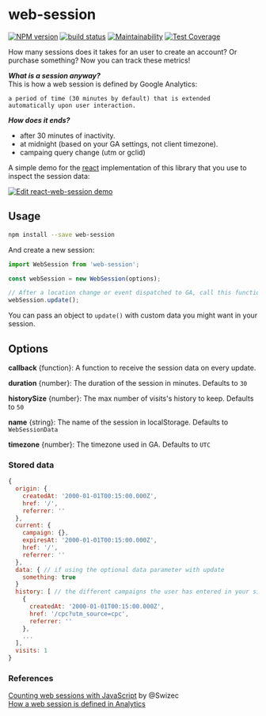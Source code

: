 # web-session

[![NPM version](https://badge.fury.io/js/web-session.svg)](https://www.npmjs.com/package/web-session) 
[![build status](https://travis-ci.org/gilbarbara/web-session.svg)](https://travis-ci.org/gilbarbara/web-session) 
[![Maintainability](https://api.codeclimate.com/v1/badges/d81d926e61fefdb7a9e3/maintainability)](https://codeclimate.com/github/gilbarbara/web-session/maintainability) 
[![Test Coverage](https://api.codeclimate.com/v1/badges/d81d926e61fefdb7a9e3/test_coverage)](https://codeclimate.com/github/gilbarbara/web-session/test_coverage)

How many sessions does it takes for an user to create an account? Or purchase something?
Now you can track these metrics!

***What is a session anyway?***  
This is how a web session is defined by Google Analytics:

```
a period of time (30 minutes by default) that is extended automatically upon user interaction.
```

***How does it ends?***

- after 30 minutes of inactivity.
- at midnight (based on your GA settings, not client timezone).
- campaing query change (utm or gclid)


A simple demo for the [react](https://github.com/gilbarbara/react-web-session) implementation of this library that you use to inspect the session data:

[![Edit react-web-session demo](https://codesandbox.io/static/img/play-codesandbox.svg)](https://codesandbox.io/s/n40w8w88jl)

## Usage

```bash
npm install --save web-session
```

And create a new session:

```js
import WebSession from 'web-session';

const webSession = new WebSession(options);

// After a location change or event dispatched to GA, call this function to update the session.
webSession.update();
```

You can pass an object to `update()` with custom data you might want in your session.

## Options

**callback** {function}: A function to receive the session data on every update.

**duration** {number}: The duration of the session in minutes. Defaults to `30`

**historySize** {number}: The max number of visits's history to keep. Defaults to `50`

**name** {string}: The name of the session in localStorage. Defaults to `WebSessionData`

**timezone** {number}: The timezone used in GA. Defaults to `UTC`

### Stored data
```js
{
  origin: {
    createdAt: '2000-01-01T00:15:00.000Z',
    href: '/',
    referrer: ''
  },
  current: {
    campaign: {},
    expiresAt: '2000-01-01T00:15:00.000Z',
    href: '/',
    referrer: ''
  },
  data: { // if using the optional data parameter with update
    something: true
  }
  history: [ // the different campaigns the user has entered in your site
    {
      createdAt: '2000-01-01T00:15:00.000Z',
      href: '/cpc?utm_source=cpc',
      referrer: ''
    },
    ...
  ],
  visits: 1
}
```

### References
[Counting web sessions with JavaScript](https://swizec.com/blog/counting-web-sessions-javascript/swizec/7598) by @Swizec  
[How a web session is defined in Analytics](https://support.google.com/analytics/answer/2731565?hl=en)

